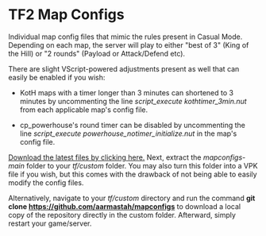 # TF2 Map Configs
Individual map config files that mimic the rules present in Casual Mode. Depending on each map, the server will play to either "best of 3" (King of the Hill) or "2 rounds" (Payload or Attack/Defend etc). 

There are slight VScript-powered adjustments present as well that can easily be enabled if you wish:

- KotH maps with a timer longer than 3 minutes can shortened to 3 minutes by uncommenting the line *script_execute kothtimer_3min.nut* from each applicable map's config file.

- cp_powerhouse's round timer can be disabled by uncommenting the line *script_execute powerhouse_notimer_initialize.nut* in the map's config file.

[Download the latest files by clicking here.](https://github.com/aarmastah/mapconfigs/archive/refs/heads/main.zip) Next, extract the *mapconfigs-main* folder to your *tf/custom* folder. You may also turn this folder into a VPK file if you wish, but this comes with the drawback of not being able to easily modify the config files.

Alternatively, navigate to your *tf/custom* directory and run the command **git clone https://github.com/aarmastah/mapconfigs** to download a local copy of the repository directly in the custom folder. Afterward, simply restart your game/server.